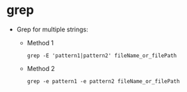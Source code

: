 # grep

* Grep for multiple strings:
  * Method 1

    ```text
    grep -E 'pattern1|pattern2' fileName_or_filePath
    ```

  * Method 2

    ```text
    grep -e pattern1 -e pattern2 fileName_or_filePath
    ```
